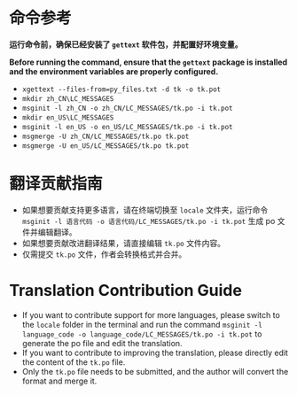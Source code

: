 # 命令参考

**运行命令前，确保已经安装了 `gettext` 软件包，并配置好环境变量。**

**Before running the command, ensure that the `gettext` package is installed and the environment variables are properly
configured.**

* `xgettext --files-from=py_files.txt -d tk -o tk.pot`
* `mkdir zh_CN\LC_MESSAGES`
* `msginit -l zh_CN -o zh_CN/LC_MESSAGES/tk.po -i tk.pot`
* `mkdir en_US\LC_MESSAGES`
* `msginit -l en_US -o en_US/LC_MESSAGES/tk.po -i tk.pot`
* `msgmerge -U zh_CN/LC_MESSAGES/tk.po tk.pot`
* `msgmerge -U en_US/LC_MESSAGES/tk.po tk.pot`

# 翻译贡献指南

* 如果想要贡献支持更多语言，请在终端切换至 `locale` 文件夹，运行命令 `msginit -l 语言代码 -o 语言代码/LC_MESSAGES/tk.po -i tk.pot`
  生成 po 文件并编辑翻译。
* 如果想要贡献改进翻译结果，请直接编辑 `tk.po` 文件内容。
* 仅需提交 `tk.po` 文件，作者会转换格式并合并。

# Translation Contribution Guide

* If you want to contribute support for more languages, please switch to the `locale` folder in the terminal and run the
  command `msginit -l language_code -o language_code/LC_MESSAGES/tk.po -i tk.pot` to generate the po file and edit the
  translation.
* If you want to contribute to improving the translation, please directly edit the content of the `tk.po` file.
* Only the `tk.po` file needs to be submitted, and the author will convert the format and merge it.
